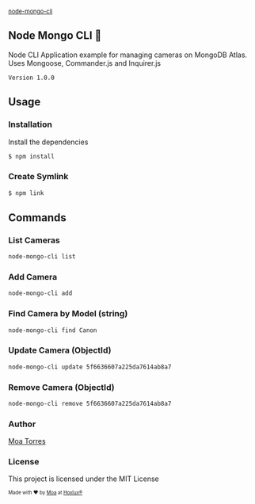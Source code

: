 <sub>[node-mongo-cli](https://github.com/moatorres/node-mongo-cli)</sub>

## Node Mongo CLI 📡 

Node CLI Application example for managing cameras on MongoDB Atlas. Uses Mongoose, Commander.js and Inquirer.js

`Version 1.0.0`

## Usage

### Installation

Install the dependencies

```sh
$ npm install
```

### Create Symlink

```sh
$ npm link
```

## Commands

### **List Cameras**
```sh 
node-mongo-cli list
```

### **Add Camera**
```sh 
node-mongo-cli add
```

### **Find Camera by Model (string)**
```sh 
node-mongo-cli find Canon
```

### **Update Camera (ObjectId)**
```sh 
node-mongo-cli update 5f6636607a225da7614ab8a7
```

### **Remove Camera (ObjectId)**
```sh 
node-mongo-cli remove 5f6636607a225da7614ab8a7
```

### Author

[Moa Torres](https://www.github.com/moatorres)

### License

This project is licensed under the MIT License

<sub><sup>Made with ❤️ by [Moa](https://github.com/moatorres) at [Hoxlux®](https://github.com/hoxlux)</sup></sub>

